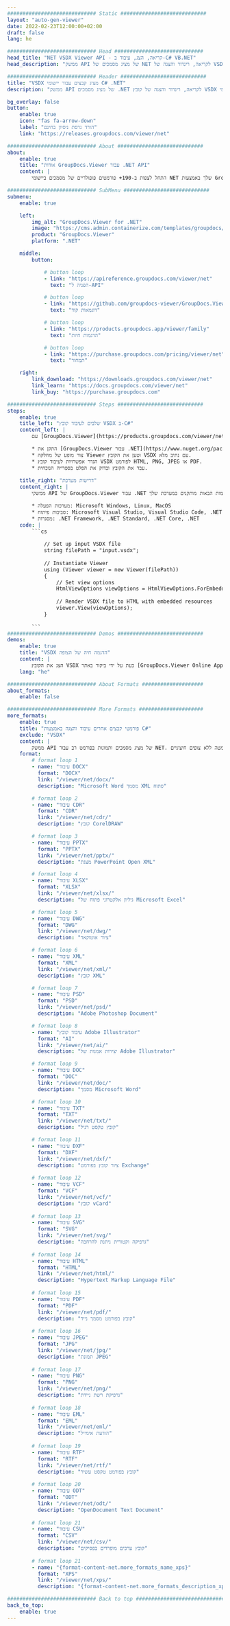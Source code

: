 ```yaml
---
############################# Static ############################
layout: "auto-gen-viewer"
date: 2022-02-23T12:00:00+02:00
draft: false
lang: he

############################# Head #############################
head_title: "NET VSDX Viewer API - קריאה, הצג, עיבוד ב-C# VB.NET"
head_description: "ממשק API של מציג מסמכים של NET לקריאה, רינדור והצגה של VSDX בכל סוג של יישומי C#, ASP.NET, VB.NET ו-.NET Core."

############################# Header ############################
title: "VSDX מציג קבצים עבור יישומי C# .NET" 
description: "ממשק API של מציג מסמכים .NET לקריאה, רינדור והצגה של קובץ VSDX בכל סוג של יישומי C#, ASP.NET, VB.NET ו-.NET Core. הצג את הקבצים המעובדים עם עיצוב ופריסה אמיתיים ב-HTML5, PDF או כתמונה באמצעות כמה שורות של הקוד." 

bg_overlay: false
button:
    enable: true
    icon: "fas fa-arrow-down"
    label: "הורד גרסת ניסיון בחינם"
    link: "https://releases.groupdocs.com/viewer/net"

############################# About ############################
about:
    enable: true
    title: "אודות GroupDocs.Viewer עבור .NET API" 
    content: |
        התחל לצפות ב-190+ פורמטים פופולריים של מסמכים ביישומי NET שלך באמצעות GroupDocs.Viewer עבור ממשקי API של .NET על ידי הוספת כמה שורות קוד. מפתחים יכולים להציג בקלות PDF, עיבוד תמלילים, גיליון אלקטרוני של Excel, מצגת, Visio, Project, Outlook ועוד הרבה פורמטים פופולריים של מסמכים במצבי HTML5, תמונה או PDF. עיבוד המסמכים מהיר, זהה לקובץ המקור המקורי, ואינו מצריך התקנת תוכנה נוספת או כל ספרייה חיצונית אחרת.

############################# SubMenu ############################
submenu:
    enable: true

    left:
        img_alt: "GroupDocs.Viewer for .NET"
        image: "https://cms.admin.containerize.com/templates/groupdocs/images/product-logos/90x90-noborder/groupdocs-viewer-net.png"
        product: "GroupDocs.Viewer"
        platform: ".NET"

    middle:
        button:

            # button loop
            - link: "https://apireference.groupdocs.com/viewer/net"
              text: "הפניה ל-API"

            # button loop
            - link: "https://github.com/groupdocs-viewer/GroupDocs.Viewer-for-.NET"
              text: "דוגמאות קוד"

            # button loop
            - link: "https://products.groupdocs.app/viewer/family"
              text: "הדגמות חיות"

            # button loop
            - link: "https://purchase.groupdocs.com/pricing/viewer/net"
              text: "תמחור"

    right:
        link_download: "https://downloads.groupdocs.com/viewer/net"
        link_learn: "https://docs.groupdocs.com/viewer/net"
        link_buy: "https://purchase.groupdocs.com"

############################# Steps ############################
steps:
    enable: true
    title_left: "שלבים לעיבוד קובץ VSDX ב-C#" 
    content_left: |
        עם [GroupDocs.Viewer](https://products.groupdocs.com/viewer/net/) אתה יכול לעבד את VSDX ל-HTML, JPEG, PNG או PDF בכמה שלבים.

        * התקן את [GroupDocs.Viewer עבור .NET](https://www.nuget.org/packages/groupdocs.viewer) באמצעות מנהל החבילות המועדף עליך. 
        * צור מופע של מחלקה Viewer וטען את הקובץ VSDX עם נתיב מלא. 
        * הגדר אפשרויות לעיבוד קובץ VSDX לפורמט HTML, PNG, JPEG או PDF. 
        * עבד את הקובץ ובדוק את הפלט בספרייה הנוכחית. 
        
    title_right: "דרישות מערכת" 
    content_right: |
        ממשקי API של GroupDocs.Viewer עבור .NET נתמכים בכל הפלטפורמות ומערכות ההפעלה העיקריות. לפני הפעלת הקוד שלהלן, אנא ודא שהדרישות המוקדמות הבאות מותקנים במערכת שלך.

        * מערכות הפעלה: Microsoft Windows, Linux, MacOS 
        * סביבות פיתוח: Microsoft Visual Studio, Visual Studio Code, .NET CLI 
        * מסגרות: .NET Framework, .NET Standard, .NET Core, .NET 
    code: |
        ```cs
                        
            // Set up input VSDX file
            string filePath = "input.vsdx";
        
            // Instantiate Viewer
            using (Viewer viewer = new Viewer(filePath))
            {
            	// Set view options 
            	HtmlViewOptions viewOptions = HtmlViewOptions.ForEmbeddedResources();
                    
            	// Render VSDX file to HTML with embedded resources
            	viewer.View(viewOptions);
            }
             
        ```
############################# Demos ############################
demos:
    enable: true
    title: "VSDX הדגמה חיה של הצופה"
    content: |
        הצג את הקובץ VSDX כעת על ידי ביקור באתר [GroupDocs.Viewer Online Apps](https://products.groupdocs.app/viewer/vsdx).
    lang: "he"

############################# About Formats ####################
about_formats:
    enable: false

############################# More Formats #####################
more_formats:
    enable: true
    title: "פורמטי קבצים אחרים עיבוד והצגה באמצעות C#"
    exclude: "VSDX"
    content: |
        ממשק API של מציג מסמכים ותמונות בפורמט רב עבור NET. הצג כמה מפורמטי הקבצים הפופולריים למטה ללא צופים חיצוניים.
    format: 
        # format loop 1
        - name: "עיבוד DOCX"
          format: "DOCX"
          link: "/viewer/net/docx/"
          description: "Microsoft Word מסמך XML פתוח" 

        # format loop 2
        - name: "עיבוד CDR" 
          format: "CDR"
          link: "/viewer/net/cdr/"
          description: "קובץ CorelDRAW" 

        # format loop 3
        - name: "עיבוד PPTX"
          format: "PPTX"
          link: "/viewer/net/pptx/"
          description: "מצגת PowerPoint Open XML" 

        # format loop 4
        - name: "עיבוד XLSX"
          format: "XLSX"
          link: "/viewer/net/xlsx/"
          description: "גיליון אלקטרוני פתוח של Microsoft Excel" 

        # format loop 5
        - name: "עיבוד DWG"
          format: "DWG"
          link: "/viewer/net/dwg/"
          description: "ציור אוטוקאד"

        # format loop 6
        - name: "עיבוד XML"
          format: "XML"
          link: "/viewer/net/xml/"
          description: "קובץ XML"

        # format loop 7
        - name: "עיבוד PSD"
          format: "PSD"
          link: "/viewer/net/psd/"
          description: "Adobe Photoshop Document"

        # format loop 8
        - name: "עיבוד קובץ Adobe Illustrator"
          format: "AI"
          link: "/viewer/net/ai/"
          description: "יצירות אמנות של Adobe Illustrator"

        # format loop 9
        - name: "עיבוד DOC"
          format: "DOC"
          link: "/viewer/net/doc/"
          description: "מסמך Microsoft Word" 

        # format loop 10
        - name: "עיבוד TXT" 
          format: "TXT"
          link: "/viewer/net/txt/"
          description: "קובץ טקסט רגיל" 

        # format loop 11
        - name: "עיבוד DXF" 
          format: "DXF"
          link: "/viewer/net/dxf/"
          description: "ציור קובץ בפורמט Exchange"  
          
        # format loop 12
        - name: "עיבוד VCF"
          format: "VCF"
          link: "/viewer/net/vcf/"
          description: "קובץ vCard"  
              
        # format loop 13
        - name: "עיבוד SVG"
          format: "SVG"
          link: "/viewer/net/svg/"
          description: "גרפיקה וקטורית ניתנת להרחבה" 
          
        # format loop 14
        - name: "עיבוד HTML"
          format: "HTML"
          link: "/viewer/net/html/"
          description: "Hypertext Markup Language File" 
          
        # format loop 15
        - name: "עיבוד PDF"
          format: "PDF"
          link: "/viewer/net/pdf/"
          description: "קובץ בפורמט מסמך נייד"
          
        # format loop 16
        - name: "עיבוד JPEG"
          format: "JPG"
          link: "/viewer/net/jpg/"
          description: "תמונת JPEG"
          
        # format loop 17
        - name: "עיבוד PNG"
          format: "PNG"
          link: "/viewer/net/png/"
          description: "גרפיקת רשת ניידת" 
          
        # format loop 18
        - name: "עיבוד EML"
          format: "EML"
          link: "/viewer/net/eml/"
          description: "הודעת אימייל" 
          
        # format loop 19
        - name: "עיבוד RTF"
          format: "RTF"
          link: "/viewer/net/rtf/"
          description: "קובץ בפורמט טקסט עשיר" 
          
        # format loop 20
        - name: "עיבוד ODT"
          format: "ODT"
          link: "/viewer/net/odt/"
          description: "OpenDocument Text Document" 
          
        # format loop 21
        - name: "עיבוד CSV"
          format: "CSV"
          link: "/viewer/net/csv/"
          description: "קובץ ערכים מופרדים בפסיקים" 
          
        # format loop 21
        - name: "{format-content-net.more_formats_name_xps}"
          format: "XPS"
          link: "/viewer/net/xps/"
          description: "{format-content-net.more_formats_description_xps}" 

############################# Back to top ###############################
back_to_top:
    enable: true
---
```

